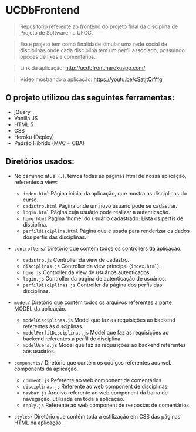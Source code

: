 # UCDbFrontend
> Repositório referente ao frontend do projeto final da disciplina de Projeto de Software na UFCG.

> Esse projeto tem como finalidade simular uma rede social de disciplinas onde cada disciplina tem um perfil associado, possuindo opções de likes e comentarios.

> Link da aplicação: http://ucdbfront.herokuapp.com/

> Vídeo mostrando a aplicação: https://youtu.be/cSatjtQrYfg

## O projeto utilizou das seguintes ferramentas:

- jQuery
- Vanilla JS
- HTML 5
- CSS
- Heroku (Deploy)
- Padrão Híbrido (MVC + CBA)

## Diretórios usados:

- No caminho atual (`.`), temos todas as páginas html de nossa aplicação, referentes a view:
    - `index.html` Página inicial da aplicação, que mostra as disciplinas do curso.
    - `cadastro.html` Página onde um novo usuário pode se cadastrar.
    - `login.html` Página cuja usuário pode realizar a autenticação.
    - `home.html` Página 'home' do usuário cadastrado. Lista os perfis de disciplina.
    - `perfildisciplina.html` Página que é usada para renderizar os dados dos perfis das disciplinas.

- `controllers/` Diretório que contém todos os controllers da aplicação.
    - `cadastro.js` Controller da view de cadastro.
    - `disciplinas.js` Controller da view principal (`index.html`).
    - `home.js` Controller da view de usuários autenticados.
    - `login.js` Controller da página de autenticação de usuários.
    - `perfilDisciplinas.js` Controller da página dos perfis das disciplinas.

- `model/` Diretório que contém todos os arquivos referentes a parte MODEL da aplicação.
    - `modelDisciplinas.js` Model que faz as requisições ao backend referentes às disciplinas.
    - `modelPerfilDisciplinas.js` Model que faz as requisições ao backend referentes a perfil de disciplina.
    - `modelUsers.js` Model que faz as requisições ao backend referentes aos usuários.

- `components/` Diretório que contém os códigos referentes aos web components da aplicação.
    - `comment.js` Referente ao web component de comentários.
    - `disciplinas.js` Referente ao web component de disciplinas.
    - `navbar.js` Arquivo referente ao web component da barra de navegação, utilizada em toda a aplicação.
    - `reply.js` Referente ao web component de respostas de comentários. 

- `styles/` Diretório que contém toda a estilização em CSS das páginas HTML da aplicação.

